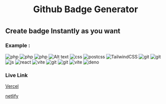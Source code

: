<h1 align=center>Github Badge Generator <h1/>

## Create badge Instantly as you want

### Example :

<img alt="php" src="https://img.shields.io/badge/php-green.svg?style=for-the-badge&logo=php&logoColor=0f172a"/> <img alt="php" src="https://img.shields.io/badge/Node.js-339933.svg?style=for-the-badge&logo=nodedotjs&logoColor=white"/> <img alt="php" src="https://img.shields.io/badge/Python-3776AB.svg?style=for-the-badge&logo=Python&logoColor=white"/> <img alt="Alt text" src="https://img.shields.io/badge/HTML5-E34F26.svg?style=for-the-badge&logo=HTML5&logoColor=white"/> <img alt="css" src="https://img.shields.io/badge/CSS3-1572B6.svg?style=for-the-badge&logo=CSS3&logoColor=white"/> <img alt="postcss" src="https://img.shields.io/badge/PostCSS-DD3A0A.svg?style=for-the-badge&logo=PostCSS&logoColor=white"/> <img alt="TailwindCSS" src="https://img.shields.io/badge/Tailwind%20CSS-06B6D4.svg?style=for-the-badge&logo=Tailwind-CSS&logoColor=white"/> <img alt="git" src="https://img.shields.io/badge/Open Props -14161A.svg?style=for-the-badge&logo=PurgeCSS&logoColor=white"/> <img alt="git" src="https://img.shields.io/badge/Sass-CC6699.svg?style=for-the-badge&logo=Sass&logoColor=white"/> <img alt="js" src="https://img.shields.io/badge/JavaScript-F7DF1E.svg?style=for-the-badge&logo=JavaScript&logoColor=black"/> <img alt="react" src="https://img.shields.io/badge/React-61DAFB.svg?style=for-the-badge&logo=React&logoColor=black"/> <img alt="vite" src="https://img.shields.io/badge/Vite-646CFF.svg?style=for-the-badge&logo=Vite&logoColor=white"/> <img alt="git" src="https://img.shields.io/badge/Git-F05032.svg?style=for-the-badge&logo=Git&logoColor=white"/> <img alt="git" src="https://img.shields.io/badge/Figma-F24E1E.svg?style=for-the-badge&logo=Figma&logoColor=white"/> <img alt="vite" src="https://img.shields.io/badge/github-black.svg?style=for-the-badge&logo=github&logoColor=white"/> <img alt='deno' src='https://img.shields.io/badge/deno-blue.svg?style=for-the-badge&logo=deno&logoColor' />


### Live Link
[Vercel](https://github-badge-generator-i975o8h6c-mdkawsarislam2002.vercel.app/)

[netlify](https://badge-generator.netlify.app/)
